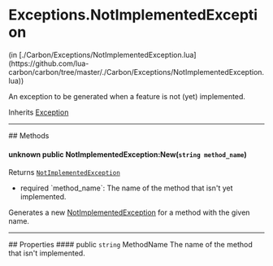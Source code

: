 <link href="../../style.css" rel="stylesheet" type="text/css"/>
<h1 class="class-title">Exceptions.NotImplementedException</h1>
<span class="file-link">(in [./Carbon/Exceptions/NotImplementedException.lua](https://github.com/lua-carbon/carbon/tree/master/./Carbon/Exceptions/NotImplementedException.lua))</span><br/>

An exception to be generated when a feature is not (yet) implemented.

<span class="bold">Inherits <a href="Classes/Exception">Exception</a></span>

<hr />
## Methods
<h4 class="method-name"><span class="doc-unknown">unknown</span> <span class="doc-visibility doc-public">public</span> NotImplementedException:New(<code>string method_name</code>)</h4>
<p class="method-returns bold">Returns <code><a href="Classes/Exceptions.NotImplementedException">NotImplementedException</a></code></p>
<ul class="doc-arg-list">
<li><span class="doc-arg-level doc-required">required</span>  `method_name`: The name of the method that isn't yet implemented.</li>
</ul>

Generates a new <a href="Classes/Exceptions.NotImplementedException">NotImplementedException</a> for a method with the given name.

<hr />
## Properties
#### <span class="doc-visibility doc-public">public</span> <code>string</code> MethodName
The name of the method that isn't implemented.